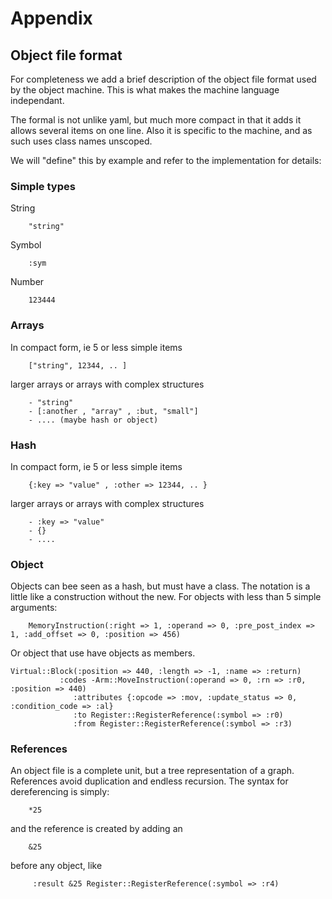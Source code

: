 # Appendix

## Object file format

For completeness we add a brief description of the object file format used by the object machine. This is what makes the machine language independant.

The formal is not unlike yaml, but much more compact in that it adds it allows several items on one line. Also it is specific to the machine, and as such uses class names unscoped.

We will "define" this by example and refer to the implementation for details:

### Simple types
String
```
    "string"
```
Symbol
```
    :sym
```

Number
```
    123444
```

### Arrays

In compact form, ie 5 or less simple items
```
    ["string", 12344, .. ]
```
larger arrays or arrays with complex structures

```
    - "string"
    - [:another , "array" , :but, "small"]
    - .... (maybe hash or object)
```

### Hash

In compact form, ie 5 or less simple items
```
    {:key => "value" , :other => 12344, .. }
```
larger arrays or arrays with complex structures

```
    - :key => "value"
    - {}
    - ....
```

### Object

Objects can bee seen as a hash, but must have a class. The notation is a little like a construction without the new. For objects with less than 5 simple arguments:
```
    MemoryInstruction(:right => 1, :operand => 0, :pre_post_index => 1, :add_offset => 0, :position => 456)
```

Or object that use have objects as members.
```
Virtual::Block(:position => 440, :length => -1, :name => :return)
           :codes -Arm::MoveInstruction(:operand => 0, :rn => :r0, :position => 440)
              :attributes {:opcode => :mov, :update_status => 0, :condition_code => :al}
              :to Register::RegisterReference(:symbol => :r0)
              :from Register::RegisterReference(:symbol => :r3)
```

### References

An object file is a complete unit, but a tree representation of a graph. References avoid duplication and endless recursion. The syntax for dereferencing is simply:

```
    *25
```

and the reference is created by adding an
```
    &25
```

before any object, like
```
     :result &25 Register::RegisterReference(:symbol => :r4)
```
